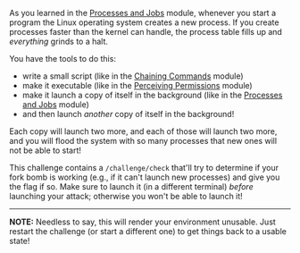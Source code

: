 As you learned in the [Processes and Jobs](../../processes) module, whenever you start a program the Linux operating system creates a new process.
If you create processes faster than the kernel can handle, the process table fills up and *everything* grinds to a halt.

You have the tools to do this:

- write a small script (like in the [Chaining Commands](../../chaining) module)
- make it executable (like in the [Perceiving Permissions](../../permissions) module)
- make it launch a copy of itself in the background (like in the [Processes and Jobs](../../processes) module)
- and then launch _another_ copy of itself in the background!

Each copy will launch two more, and each of those will launch two more, and you will flood the system with so many processes that new ones will not be able to start!

This challenge contains a `/challenge/check` that'll try to determine if your fork bomb is working (e.g., if it can't launch new processes) and give you the flag if so.
Make sure to launch it (in a different terminal) _before_ launching your attack; otherwise you won't be able to launch it!

----
**NOTE:**
Needless to say, this will render your environment unusable.
Just restart the challenge (or start a different one) to get things back to a usable state!
